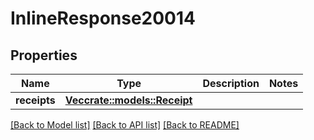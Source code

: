# InlineResponse20014

## Properties

Name | Type | Description | Notes
------------ | ------------- | ------------- | -------------
**receipts** | [**Vec<crate::models::Receipt>**](receipt.md) |  | 

[[Back to Model list]](../README.md#documentation-for-models) [[Back to API list]](../README.md#documentation-for-api-endpoints) [[Back to README]](../README.md)


